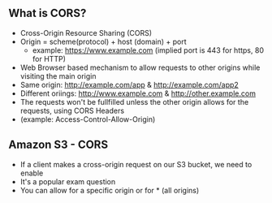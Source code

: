 ## What is CORS?

- Cross-Origin Resource Sharing (CORS)
- Origin = scheme(protocol) + host (domain) + port
    - example: https://www.example.com (implied port is 443 for https, 80 for HTTP)
- Web Browser based mechanism to allow requests to other origins while visiting the main origin
- Same origin: http://example.com/app & http://example.com/app2
- Different oriings: http://www.example.com & http://other.example.com
- The requests won't be fullfilled unless the other origin allows for the requests, using CORS Headers
- (example: Access-Control-Allow-Origin)

## Amazon S3 - CORS
- If a client makes a cross-origin request on our S3 bucket, we need to enable
- It's a popular exam question
- You can allow for a specific origin or for * (all origins)